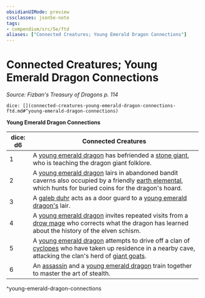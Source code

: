 ```yaml
---
obsidianUIMode: preview
cssclasses: json5e-note
tags:
- compendium/src/5e/ftd
aliases: ["Connected Creatures; Young Emerald Dragon Connections"]
---
```

# Connected Creatures; Young Emerald Dragon Connections
*Source: Fizban's Treasury of Dragons p. 114* 

`dice: [](connected-creatures-young-emerald-dragon-connections-ftd.md#^young-emerald-dragon-connections)`

**Young Emerald Dragon Connections**

| dice: d6 | Connected Creatures |
|----------|---------------------|
| 1 | A [young emerald dragon](/2-Mechanics/CLI/bestiary/dragon/young-emerald-dragon-ftd.md) has befriended a [stone giant](/2-Mechanics/CLI/bestiary/giant/stone-giant.md), who is teaching the dragon giant folklore. |
| 2 | A [young emerald dragon](/2-Mechanics/CLI/bestiary/dragon/young-emerald-dragon-ftd.md) lairs in abandoned bandit caverns also occupied by a friendly [earth elemental](/2-Mechanics/CLI/bestiary/elemental/earth-elemental.md), which hunts for buried coins for the dragon's hoard. |
| 3 | A [galeb duhr](/2-Mechanics/CLI/bestiary/elemental/galeb-duhr.md) acts as a door guard to a [young emerald dragon's](/2-Mechanics/CLI/bestiary/dragon/young-emerald-dragon-ftd.md) lair. |
| 4 | A [young emerald dragon](/2-Mechanics/CLI/bestiary/dragon/young-emerald-dragon-ftd.md) invites repeated visits from a [drow mage](/2-Mechanics/CLI/bestiary/humanoid/drow-mage.md) who corrects what the dragon has learned about the history of the elven schism. |
| 5 | A [young emerald dragon](/2-Mechanics/CLI/bestiary/dragon/young-emerald-dragon-ftd.md) attempts to drive off a clan of [cyclopes](/2-Mechanics/CLI/bestiary/giant/cyclops.md) who have taken up residence in a nearby cave, attacking the clan's herd of [giant goats](/2-Mechanics/CLI/bestiary/beast/giant-goat.md). |
| 6 | An [assassin](/2-Mechanics/CLI/bestiary/humanoid/assassin.md) and a [young emerald dragon](/2-Mechanics/CLI/bestiary/dragon/young-emerald-dragon-ftd.md) train together to master the art of stealth. |
^young-emerald-dragon-connections